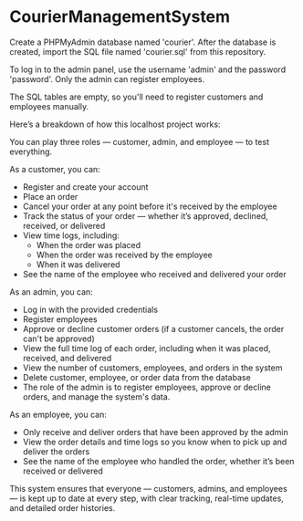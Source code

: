 # CourierManagementSystem
Create a PHPMyAdmin database named 'courier'. After the database is created, import the SQL file named 'courier.sql' from this repository.

To log in to the admin panel, use the username 'admin' and the password 'password'. Only the admin can register employees.

The SQL tables are empty, so you'll need to register customers and employees manually. 

Here’s a breakdown of how this localhost project works:

You can play three roles — customer, admin, and employee — to test everything.

As a customer, you can:
- Register and create your account  
- Place an order  
- Cancel your order at any point before it's received by the employee  
- Track the status of your order — whether it’s approved, declined, received, or delivered  
- View time logs, including:
  - When the order was placed  
  - When the order was received by the employee  
  - When it was delivered  
- See the name of the employee who received and delivered your order

As an admin, you can:
- Log in with the provided credentials  
- Register employees  
- Approve or decline customer orders (if a customer cancels, the order can't be approved)  
- View the full time log of each order, including when it was placed, received, and delivered  
- View the number of customers, employees, and orders in the system  
- Delete customer, employee, or order data from the database  
- The role of the admin is to register employees, approve or decline orders, and manage the system's data.  

As an employee, you can:
- Only receive and deliver orders that have been approved by the admin  
- View the order details and time logs so you know when to pick up and deliver the orders  
- See the name of the employee who handled the order, whether it’s been received or delivered

This system ensures that everyone — customers, admins, and employees — is kept up to date at every step, with clear tracking, real-time updates, and detailed order histories.

